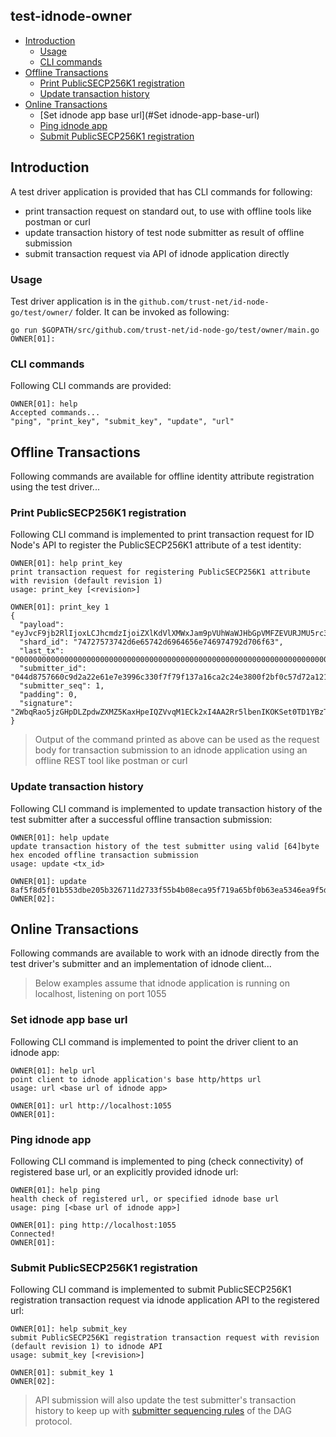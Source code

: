 ## test-idnode-owner
* [Introduction](#Introduction)
    * [Usage](#Usage)
    * [CLI commands](#CLI-commands)
* [Offline Transactions](#Offline-Transactions)
    * [Print PublicSECP256K1 registration](#Print-PublicSECP256K1-registration)
    * [Update transaction history](#Update-transaction-history)
* [Online Transactions](#Online-Transactions)
    * [Set idnode app base url](#Set idnode-app-base-url)
    * [Ping idnode app](#Ping-idnode-app)
    * [Submit PublicSECP256K1 registration](#Submit-PublicSECP256K1-registration)

## Introduction
A test driver application is provided that has CLI commands for following:

* print transaction request on standard out, to use with offline tools like postman or curl
* update transaction history of test node submitter as result of offline submission
* submit transaction request via API of idnode application directly

### Usage
Test driver application is in the `github.com/trust-net/id-node-go/test/owner/` folder. It can be invoked as following:

```
go run $GOPATH/src/github.com/trust-net/id-node-go/test/owner/main.go
OWNER[01]: 
```

### CLI commands
Following CLI commands are provided:

```
OWNER[01]: help
Accepted commands...
"ping", "print_key", "submit_key", "update", "url"
```

## Offline Transactions
Following commands are available for offline identity attribute registration using the test driver...

### Print PublicSECP256K1 registration
Following CLI command is implemented to print transaction request for ID Node's API to register the PublicSECP256K1 attribute of a test identity:

```
OWNER[01]: help print_key
print transaction request for registering PublicSECP256K1 attribute with revision (default revision 1)
usage: print_key [<revision>]

OWNER[01]: print_key 1
{
  "payload": "eyJvcF9jb2RlIjoxLCJhcmdzIjoiZXlKdVlXMWxJam9pVUhWaWJHbGpVMFZEVURJMU5rc3hJaXdpZG1Gc2RXVWlPaUpDUXpGT01HZHNPRTQxVTNZMEwxUnJlbFpxWWxOUlVYQkRkbkp2TDFGM01sVTFkR2hYV25GR2NXWXhVa0kzT0c1NFVtazRNSFJaVWxsWFVtcHpUeTl0UkRGUloxUmpNRkJuUzJGNUwyMVRUalpaUm10dU5XczlJaXdpY21WMmFYTnBiMjRpT2pFc0luQnliMjltSWpvaWVqWlhjVlZXYTNJMk9YSkVZek5VUWs4M01YRm5iU3RHTVVZeWIxVTFjbXMxVWtSMFVrZFVkRzF0T1ZneWFUaEJaSFF5T0dnd1FuWnhlbk5DVlZKNWREQXhUV0ZzZWxKdU4yOVRXbFJCZWxkb2FsTkNUSGM5UFNKOSJ9",
  "shard_id": "74727573742d6e65742d6964656e746974792d706f63",
  "last_tx": "00000000000000000000000000000000000000000000000000000000000000000000000000000000000000000000000000000000000000000000000000000000",
  "submitter_id": "044d8757660c9d2a22e61e7e3996c330f7f79f137a16ca2c24e3800f2bf0c57d72a121b6d80549eb2df2547c517582796a36d414678ecce0b39dc1cdbea0db6e62",
  "submitter_seq": 1,
  "padding": 0,
  "signature": "2WbqRao5jzGHpDLZpdwZXMZ5KaxHpeIQZVvqM1ECk2xI4AA2Rr5lbenIKOKSet0TD1YBzTff7Fdv6wH+7ceKyA=="
}
```
> Output of the command printed as above can be used as the request body for transaction submission to an idnode application using an offline REST tool like postman or curl 

### Update transaction history
Following CLI command is implemented to update transaction history of the test submitter after a successful offline transaction submission:

```
OWNER[01]: help update
update transaction history of the test submitter using valid [64]byte hex encoded offline transaction submission
usage: update <tx_id>

OWNER[01]: update 8af5f8d5f01b553dbe205b326711d2733f55b4b08eca95f719a65bf0b63ea5346ea9f5d992b206d3612689fb5c16b29c4dbdf6eb89e8ed8f58113ac27397f313
OWNER[02]: 
```
## Online Transactions
Following commands are available to work with an idnode directly from the test driver's submitter and an implementation of idnode client...

> Below examples assume that idnode application is running on localhost, listening on port 1055

### Set idnode app base url
Following CLI command is implemented to point the driver client to an idnode app:

```
OWNER[01]: help url
point client to idnode application's base http/https url
usage: url <base url of idnode app>

OWNER[01]: url http://localhost:1055
OWNER[01]: 
```

### Ping idnode app
Following CLI command is implemented to ping (check connectivity) of registered base url, or an explicitly provided idnode url:

```
OWNER[01]: help ping
health check of registered url, or specified idnode base url
usage: ping [<base url of idnode app>]

OWNER[01]: ping http://localhost:1055
Connected!
OWNER[01]: 
```

### Submit PublicSECP256K1 registration
Following CLI command is implemented to submit PublicSECP256K1 registration transaction request via idnode application API to the registered url:

```
OWNER[01]: help submit_key
submit PublicSECP256K1 registration transaction request with revision (default revision 1) to idnode API
usage: submit_key [<revision>]

OWNER[01]: submit_key 1
OWNER[02]: 
```
> API submission will also update the test submitter's transaction history to keep up with [submitter sequencing rules](https://github.com/trust-net/dag-documentation#Submitter-Sequencing-Rules) of the DAG protocol.